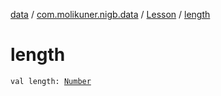 [data](../../index.md) / [com.molikuner.nigb.data](../index.md) / [Lesson](index.md) / [length](./length.md)

# length

`val length: `[`Number`](https://kotlinlang.org/api/latest/jvm/stdlib/kotlin/-number/index.html)
